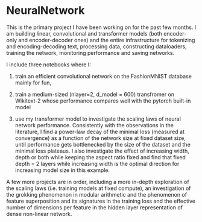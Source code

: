 # NeuralNetwork

This is the primary project I have been working on for the past few months. I am building linear, convolutional and transformer models (both encoder-only and encoder-decoder ones) and the entire infrastructure for tokenizing and encoding-decoding text, processing data, constructing dataloaders, training the network, monitoring performance and saving networks. 

I include three notebooks where I:

1) train an efficient convolutional network on the FashionMNIST database mainly for fun,

2) train a medium-sized (nlayer=2, d_model = 600) transfromer on Wikitext-2 whose performance compares well with the pytorch built-in model

3) use my transformer model to investigate the scaling laws of neural network performance. Consistently with the observations in the literature, I find a power-law decay of the minimal loss (measured at convergence) as a function of the network size at fixed dataset size, until performance gets bottlenecked by the size of the dataset and the minimal loss plateaus. I also investigate the effect of increasing width, depth or both while keeping the aspect ratio fixed and find that fixed depth = 2 layers while increasing width is the optimal direction for increasing model size in this example.

A few more projects are in order, including a more in-depth exploration of the scaling laws (i.e. training models at fixed compute), an investigation of the grokking phenomenon in modular arithmetic and the phenomenon of feature superposition and its signatures in the training loss and the effective number of dimensions per feature in the hidden layer representation of dense non-linear network.
